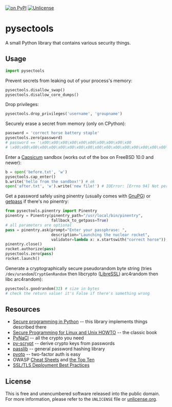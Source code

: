 [![on PyPI](https://img.shields.io/pypi/v/pysectools.svg?style=flat)](https://pypi.python.org/pypi/pysectools)
[![Unlicense](https://img.shields.io/badge/un-license-green.svg?style=flat)](http://unlicense.org)

# pysectools

A small Python library that contains various security things.

## Usage

```python
import pysectools
```

Prevent secrets from leaking out of your process's memory:

```python
pysectools.disallow_swap()
pysectools.disallow_core_dumps()
```

Drop privileges:

```python
pysectools.drop_privileges('username', 'groupname')
```

Securely erase a secret from memory (only on CPython):

```python
password = 'correct horse battery staple'
pysectools.zero(password)
# password == '\x00\x00\x00\x00\x00\x00\x00\x00\x00\x00
# \x00\x00\x00\x00\x00\x00\x00\x00\x00\x00\x00\x00\x00\x00\x00\x00\x00\x00'
```

Enter a [Capsicum](http://www.cl.cam.ac.uk/research/security/capsicum/) sandbox (works out of the box on FreeBSD 10.0 and newer):

```python
b = open('before.txt', 'w')
pysectools.cap_enter()
b.write('hello from the sandbox!') # ok
open('after.txt', 'w').write('new file!') # IOError: [Errno 94] Not permitted in capability mode: 'after.txt'
```

Get a password safely using pinentry (usually comes with [GnuPG](https://www.gnupg.org/)) or [getpass](https://docs.python.org/2/library/getpass.html) if there's no pinentry:

```python
from pysectools.pinentry import Pinentry
pinentry = Pinentry(pinentry_path="/usr/local/bin/pinentry",
                    fallback_to_getpass=True)
# all parameters are optional
pass = pinentry.ask(prompt="Enter your passphrase: ",
                    description="Launching the nuclear rocket",
                    validator=lambda x: x.startswith("correct horse"))
pinentry.close()
rocket.authorize(pass)
pysectools.zero(pass)
rocket.launch()
```

Generate a cryptographically secure pseudorandom byte string (tries `/dev/urandom`/`CryptGenRandom` then libcrypto ([LibreSSL](http://www.libressl.org)) arc4random then libc arc4random):

```python
pysectools.goodrandom(32) # size in bytes
# check the return value! it's False if there's something wrong
```

## Resources

- [Secure programming in Python](http://sourceforge.net/apps/trac/flexpw/wiki/PySecure) -- this library implements things described there
- [Secure Programming for Linux and Unix HOWTO](http://www.dwheeler.com/secure-class/Secure-Programs-HOWTO/index.html) -- the classic book
- [PyNaCl](https://github.com/pyca/pynacl) -- all the crypto you need
- [py-scrypt](https://bitbucket.org/mhallin/py-scrypt/src) -- derive crypto keys from passwords
- [passlib](http://pythonhosted.org/passlib/) -- general password hashing library
- [pyotp](https://github.com/nathforge/pyotp) -- two-factor auth is easy
- OWASP [Cheat Sheets](https://www.owasp.org/index.php/Cheat_Sheets) and [the Top Ten](https://www.owasp.org/index.php/Category:OWASP_Top_Ten_Project)
- [SSL/TLS Deployment Best Practices](https://www.ssllabs.com/downloads/SSL_TLS_Deployment_Best_Practices_1.3.pdf)

## License

This is free and unencumbered software released into the public domain.  
For more information, please refer to the `UNLICENSE` file or [unlicense.org](https://unlicense.org).
